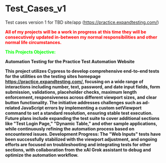 # Test_Cases_v1
Test cases version 1 for TBD site/app (https://practice.expandtesting.com/)


<span style="color: #ff0000"><strong>All of my projects will be a work in progress at this time they will be consecutively updated in-between my normal responsibilities and other normal life circumstances.</span><strong>


<span style="color: #00ff00"><strong>This Projects Objective:</span><strong>

Automation Testing for the Practice Test Automation Website

This project utilizes Cypress to develop comprehensive end-to-end tests for the utilities on the testing sites homepage https://practice.expandtesting.com/, focusing on a wide range of interactions including number, text, password, and date input fields, form submission, validations, placeholder checks, maximum length enforcement, responsiveness across different viewport sizes, and clear button functionality. The initiative addresses challenges such as ad-related JavaScript errors by implementing a custom setViewport command to set a standard resolution, ensuring stable test execution. Future plans include expanding the test suite to cover additional sections like "Test Login Page," "Dynamic Table," and other sample applications, while continuously refining the automation process based on encountered issues.
Development Progress: The "Web Inputs" tests have been successfully stabilized with the viewport adjustment, and ongoing efforts are focused on troubleshooting and integrating tests for other sections, with collaboration from the xAI Grok assistant to debug and optimize the automation workflow.